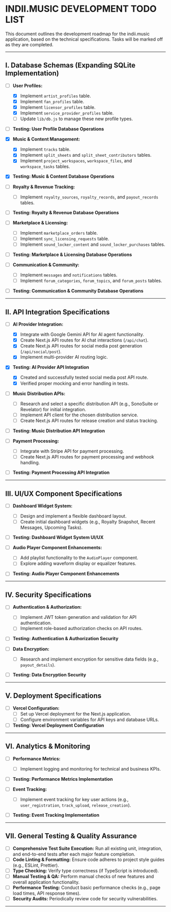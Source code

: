 # INDII.MUSIC DEVELOPMENT TODO LIST

This document outlines the development roadmap for the indii.music application, based on the technical specifications. Tasks will be marked off as they are completed.

---

## I. Database Schemas (Expanding SQLite Implementation)

- [ ] **User Profiles:**
    - [x] Implement `artist_profiles` table.
    - [x] Implement `fan_profiles` table.
    - [x] Implement `licensor_profiles` table.
    - [x] Implement `service_provider_profiles` table.
    - [ ] Update `lib/db.js` to manage these new profile types.
- [ ] **Testing: User Profile Database Operations**

- [x] **Music & Content Management:**
    - [x] Implement `tracks` table.
    - [x] Implement `split_sheets` and `split_sheet_contributors` tables.
    - [x] Implement `project_workspaces`, `workspace_files`, and `workspace_tasks` tables.
- [x] **Testing: Music & Content Database Operations**

- [ ] **Royalty & Revenue Tracking:**
    - [ ] Implement `royalty_sources`, `royalty_records`, and `payout_records` tables.
- [ ] **Testing: Royalty & Revenue Database Operations**

- [ ] **Marketplace & Licensing:**
    - [ ] Implement `marketplace_orders` table.
    - [ ] Implement `sync_licensing_requests` table.
    - [ ] Implement `sound_locker_content` and `sound_locker_purchases` tables.
- [ ] **Testing: Marketplace & Licensing Database Operations**

- [ ] **Communication & Community:**
    - [ ] Implement `messages` and `notifications` tables.
    - [ ] Implement `forum_categories`, `forum_topics`, and `forum_posts` tables.
- [ ] **Testing: Communication & Community Database Operations**

---

## II. API Integration Specifications

- [ ] **AI Provider Integration:**
    - [x] Integrate with Google Gemini API for AI agent functionality.
    - [x] Create Next.js API routes for AI chat interactions (`/api/chat`).
    - [x] Create Next.js API routes for social media post generation (`/api/social/post`).
    - [x] Implement multi-provider AI routing logic.
- [x] **Testing: AI Provider API Integration**
    - [x] Created and successfully tested social media post API route.
    - [x] Verified proper mocking and error handling in tests.

- [ ] **Music Distribution APIs:**
    - [ ] Research and select a specific distribution API (e.g., SonoSuite or Revelator) for initial integration.
    - [ ] Implement API client for the chosen distribution service.
    - [ ] Create Next.js API routes for release creation and status tracking.
- [ ] **Testing: Music Distribution API Integration**

- [ ] **Payment Processing:**
    - [ ] Integrate with Stripe API for payment processing.
    - [ ] Create Next.js API routes for payment processing and webhook handling.
- [ ] **Testing: Payment Processing API Integration**

---

## III. UI/UX Component Specifications

- [ ] **Dashboard Widget System:**
    - [ ] Design and implement a flexible dashboard layout.
    - [ ] Create initial dashboard widgets (e.g., Royalty Snapshot, Recent Messages, Upcoming Tasks).
- [ ] **Testing: Dashboard Widget System UI/UX**

- [ ] **Audio Player Component Enhancements:**
    - [ ] Add playlist functionality to the `AudioPlayer` component.
    - [ ] Explore adding waveform display or equalizer features.
- [ ] **Testing: Audio Player Component Enhancements**

---

## IV. Security Specifications

- [ ] **Authentication & Authorization:**
    - [ ] Implement JWT token generation and validation for API authentication.
    - [ ] Implement role-based authorization checks on API routes.
- [ ] **Testing: Authentication & Authorization Security**

- [ ] **Data Encryption:**
    - [ ] Research and implement encryption for sensitive data fields (e.g., `payout_details`).
- [ ] **Testing: Data Encryption Security**

---

## V. Deployment Specifications

- [ ] **Vercel Configuration:**
    - [ ] Set up Vercel deployment for the Next.js application.
    - [ ] Configure environment variables for API keys and database URLs.
- [ ] **Testing: Vercel Deployment Configuration**

---

## VI. Analytics & Monitoring

- [ ] **Performance Metrics:**
    - [ ] Implement logging and monitoring for technical and business KPIs.
- [ ] **Testing: Performance Metrics Implementation**

- [ ] **Event Tracking:**
    - [ ] Implement event tracking for key user actions (e.g., `user_registration`, `track_upload`, `release_creation`).
- [ ] **Testing: Event Tracking Implementation**

---

## VII. General Testing & Quality Assurance

- [ ] **Comprehensive Test Suite Execution:** Run all existing unit, integration, and end-to-end tests after each major feature completion.
- [ ] **Code Linting & Formatting:** Ensure code adheres to project style guides (e.g., ESLint, Prettier).
- [ ] **Type Checking:** Verify type correctness (if TypeScript is introduced).
- [ ] **Manual Testing & QA:** Perform manual checks of new features and overall application functionality.
- [ ] **Performance Testing:** Conduct basic performance checks (e.g., page load times, API response times).
- [ ] **Security Audits:** Periodically review code for security vulnerabilities.

---